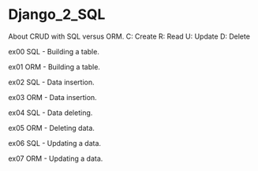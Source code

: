 # Django_2_SQL

About CRUD with SQL versus ORM.
C: Create 
R: Read 
U: Update 
D: Delete 

ex00 SQL - Building a table.

ex01 ORM - Building a table.

ex02 SQL - Data insertion.

ex03 ORM - Data insertion.

ex04 SQL - Data deleting.

ex05 ORM - Deleting data.

ex06 SQL - Updating a data.

ex07 ORM - Updating a data.


